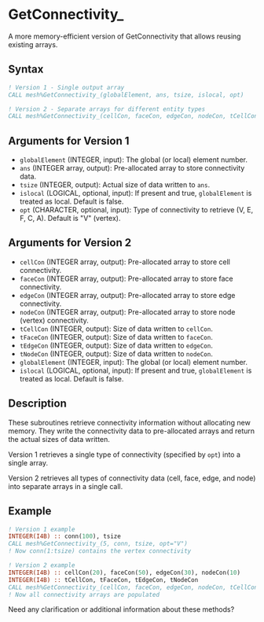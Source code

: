 # GetConnectivity_

A more memory-efficient version of GetConnectivity that allows reusing existing arrays.

## Syntax

```fortran
! Version 1 - Single output array
CALL mesh%GetConnectivity_(globalElement, ans, tsize, islocal, opt)

! Version 2 - Separate arrays for different entity types
CALL mesh%GetConnectivity_(cellCon, faceCon, edgeCon, nodeCon, tCellCon, tFaceCon, tEdgeCon, tNodeCon, globalElement, islocal)
```

## Arguments for Version 1

- `globalElement` (INTEGER, input): The global (or local) element number.
- `ans` (INTEGER array, output): Pre-allocated array to store connectivity data.
- `tsize` (INTEGER, output): Actual size of data written to `ans`.
- `islocal` (LOGICAL, optional, input): If present and true, `globalElement` is treated as local. Default is false.
- `opt` (CHARACTER, optional, input): Type of connectivity to retrieve (V, E, F, C, A). Default is "V" (vertex).

## Arguments for Version 2

- `cellCon` (INTEGER array, output): Pre-allocated array to store cell connectivity.
- `faceCon` (INTEGER array, output): Pre-allocated array to store face connectivity.
- `edgeCon` (INTEGER array, output): Pre-allocated array to store edge connectivity.
- `nodeCon` (INTEGER array, output): Pre-allocated array to store node (vertex) connectivity.
- `tCellCon` (INTEGER, output): Size of data written to `cellCon`.
- `tFaceCon` (INTEGER, output): Size of data written to `faceCon`.
- `tEdgeCon` (INTEGER, output): Size of data written to `edgeCon`.
- `tNodeCon` (INTEGER, output): Size of data written to `nodeCon`.
- `globalElement` (INTEGER, input): The global (or local) element number.
- `islocal` (LOGICAL, optional, input): If present and true, `globalElement` is treated as local. Default is false.

## Description

These subroutines retrieve connectivity information without allocating new memory. They write the connectivity data to pre-allocated arrays and return the actual sizes of data written.

Version 1 retrieves a single type of connectivity (specified by `opt`) into a single array.

Version 2 retrieves all types of connectivity data (cell, face, edge, and node) into separate arrays in a single call.

## Example

```fortran
! Version 1 example
INTEGER(I4B) :: conn(100), tsize
CALL mesh%GetConnectivity_(5, conn, tsize, opt="V")
! Now conn(1:tsize) contains the vertex connectivity

! Version 2 example
INTEGER(I4B) :: cellCon(20), faceCon(50), edgeCon(30), nodeCon(10)
INTEGER(I4B) :: tCellCon, tFaceCon, tEdgeCon, tNodeCon
CALL mesh%GetConnectivity_(cellCon, faceCon, edgeCon, nodeCon, tCellCon, tFaceCon, tEdgeCon, tNodeCon, 5)
! Now all connectivity arrays are populated
```

Need any clarification or additional information about these methods?
